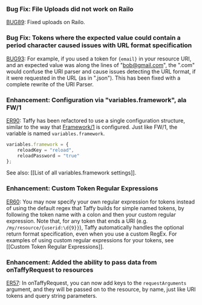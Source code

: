 ### Bug Fix: File Uploads did not work on Railo

[BUG89](https://github.com/atuttle/Taffy/issues/89): Fixed uploads on Railo.


### Bug Fix: Tokens where the expected value could contain a period character caused issues with URL format specification

[BUG93](https://github.com/atuttle/Taffy/issues/93): For example, if you used a token for `{email}` in your resource URI, and an expected value was along the lines of "bob@gmail.com", the ".com" would confuse the URI parser and cause issues detecting the URL format, if it were requested in the URL (as in ".json"). This has been fixed with a complete rewrite of the URI Parser.


### Enhancement: Configuration via "variables.framework", ala FW/1

[ER90](https://github.com/atuttle/Taffy/issues/90): Taffy has been refactored to use a single configuration structure, similar to the way that [Framework/1](https://github.com/seancorfield/fw1/) is configured. Just like FW/1, the variable is named `variables.framework`.

```javascript
variables.framework = {
    reloadKey = "reload",
    reloadPassword = "true"
};
```

See also: [[List of all variables.framework settings]].


### Enhancement: Custom Token Regular Expressions

[ER60](https://github.com/atuttle/Taffy/issues/60): You may now specify your own regular expression for tokens instead of using the default regex that Taffy builds for simple named tokens, by following the token name with a colon and then your custom regular expression. Note that, for any token that ends a URI (e.g. `/my/resource/{userid:\d{9}}`), Taffy automatically handles the optional return format specification, even when you use a custom RegEx. For examples of using custom regular expressions for your tokens, see [[Custom Token Regular Expressions]].


### Enhancement: Added the ability to pass data from onTaffyRequest to resources

[ER57](https://github.com/atuttle/Taffy/issues/57): In onTaffyRequest, you can now add keys to the `requestArguments` argument, and they will be passed on to the resource, by name, just like URI tokens and query string parameters.
